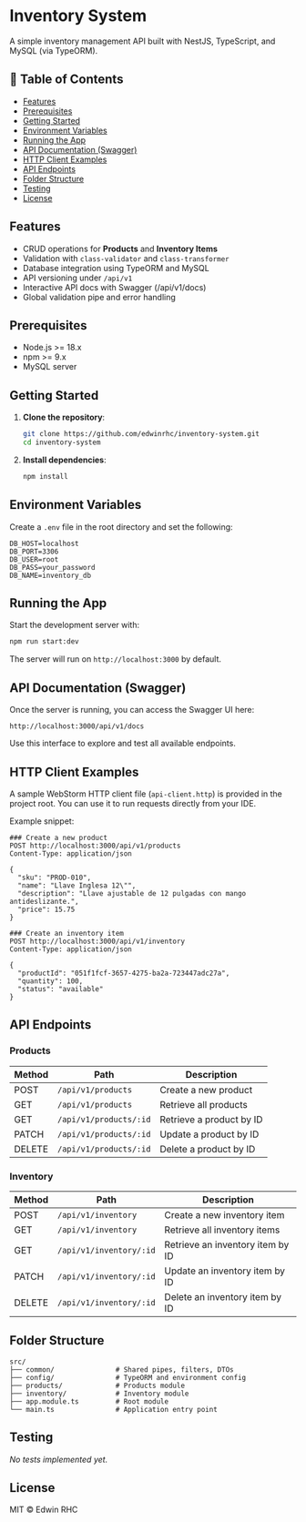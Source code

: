 # Inventory System

A simple inventory management API built with NestJS, TypeScript, and MySQL (via TypeORM).

## 📝 Table of Contents

* [Features](#features)
* [Prerequisites](#prerequisites)
* [Getting Started](#getting-started)
* [Environment Variables](#environment-variables)
* [Running the App](#running-the-app)
* [API Documentation (Swagger)](#api-documentation-swagger)
* [HTTP Client Examples](#http-client-examples)
* [API Endpoints](#api-endpoints)
* [Folder Structure](#folder-structure)
* [Testing](#testing)
* [License](#license)

## Features

* CRUD operations for **Products** and **Inventory Items**
* Validation with `class-validator` and `class-transformer`
* Database integration using TypeORM and MySQL
* API versioning under `/api/v1`
* Interactive API docs with Swagger (/api/v1/docs)
* Global validation pipe and error handling

## Prerequisites

* Node.js >= 18.x
* npm >= 9.x
* MySQL server

## Getting Started

1. **Clone the repository**:

   ```bash
   git clone https://github.com/edwinrhc/inventory-system.git
   cd inventory-system
   ```
2. **Install dependencies**:

   ```bash
   npm install
   ```

## Environment Variables

Create a `.env` file in the root directory and set the following:

```dotenv
DB_HOST=localhost
DB_PORT=3306
DB_USER=root
DB_PASS=your_password
DB_NAME=inventory_db
```

## Running the App

Start the development server with:

```bash
npm run start:dev
```

The server will run on `http://localhost:3000` by default.

## API Documentation (Swagger)

Once the server is running, you can access the Swagger UI here:

```
http://localhost:3000/api/v1/docs
```

Use this interface to explore and test all available endpoints.

## HTTP Client Examples

A sample WebStorm HTTP client file (`api-client.http`) is provided in the project root. You can use it to run requests directly from your IDE.

Example snippet:

```http
### Create a new product
POST http://localhost:3000/api/v1/products
Content-Type: application/json

{
  "sku": "PROD-010",
  "name": "Llave Inglesa 12\"",
  "description": "Llave ajustable de 12 pulgadas con mango antideslizante.",
  "price": 15.75
}

### Create an inventory item
POST http://localhost:3000/api/v1/inventory
Content-Type: application/json

{
  "productId": "051f1fcf-3657-4275-ba2a-723447adc27a",
  "quantity": 100,
  "status": "available"
}
```

## API Endpoints

### Products

| Method | Path                   | Description              |
| ------ | ---------------------- | ------------------------ |
| POST   | `/api/v1/products`     | Create a new product     |
| GET    | `/api/v1/products`     | Retrieve all products    |
| GET    | `/api/v1/products/:id` | Retrieve a product by ID |
| PATCH  | `/api/v1/products/:id` | Update a product by ID   |
| DELETE | `/api/v1/products/:id` | Delete a product by ID   |

### Inventory

| Method | Path                    | Description                      |
| ------ | ----------------------- | -------------------------------- |
| POST   | `/api/v1/inventory`     | Create a new inventory item      |
| GET    | `/api/v1/inventory`     | Retrieve all inventory items     |
| GET    | `/api/v1/inventory/:id` | Retrieve an inventory item by ID |
| PATCH  | `/api/v1/inventory/:id` | Update an inventory item by ID   |
| DELETE | `/api/v1/inventory/:id` | Delete an inventory item by ID   |

## Folder Structure

```
src/
├── common/               # Shared pipes, filters, DTOs
├── config/               # TypeORM and environment config
├── products/             # Products module
├── inventory/            # Inventory module
├── app.module.ts         # Root module
└── main.ts               # Application entry point
```

## Testing

*No tests implemented yet.*

## License

MIT © Edwin RHC
